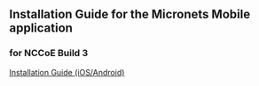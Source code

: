 ## Installation Guide for the Micronets Mobile application
### for NCCoE Build 3

[Installation Guide (iOS/Android)](https://github.com/cablelabs/micronets-mobile/blob/nccoe-build-3/README.md#Installation)
